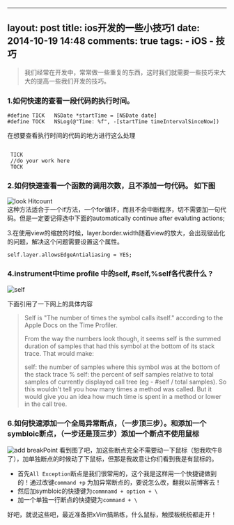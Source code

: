 
---
layout: post
title: ios开发的一些小技巧1
date: 2014-10-19 14:48
comments: true
tags:
	- iOS
	- 技巧
---

>我们经常在开发中，常常做一些重复的东西，这时我们就需要一些技巧来大大的提高一些我们开发的技巧。

### 1.如何快速的查看一段代码的执行时间。  

```objc
#define TICK   NSDate *startTime = [NSDate date]
#define TOCK   NSLog(@"Time: %f", -[startTime timeIntervalSinceNow])

```

在想要查看执行时间的代码的地方进行这么处理    

```objc

 TICK
 //do your work here
 TOCK

```

### 2.如何快速查看一个函数的调用次数，且不添加一句代码。  如下图  

![look Hitcount](http://m3.img.srcdd.com/farm4/d/2015/0313/14/3CDFBDB4A9AF71E581AD1A49ED59CA8A_B500_900_500_271.png)  
这种方法适合于一个if方法，一个for循环，而且不会中断程序，切不需要加一句代码。但是一定要记得选中下面的automatically continue after evaluting actions;

3.在使用view的缩放的时候，layer.border.width随着view的放大，会出现锯齿化的问题，解决这个问题需要设置这个属性。  

`self.layer.allowsEdgeAntialiasing = YES;`

### 4.instrument中time profile 中的self, #self,%self各代表什么 ?

![self](http://m3.img.srcdd.com/farm5/d/2015/0313/15/36DD0B602EB4A9C03FD7EF30F8A55CC5_B500_900_444_293.png)  

下面引用了一下网上的具体内容

> Self is "The number of times the symbol calls itself." according to the Apple Docs on the Time Profiler.
>
> From the way the numbers look though, it seems self is the summed duration of samples that had this symbol at the bottom of its stack trace. That would make:
>
>  self: the number of samples where this symbol was at the bottom of the stack trace
> % self: the percent of self samples relative to total samples of currently displayed call tree
> (eg - #self / total samples).
> So this wouldn't tell you how many times a method was called. But it would give you an idea how much time is spent in a method or lower in the call tree.


### 6.如何快速添加一个全局异常断点，（一步顶三步）。和添加一个symbloic断点，（一步还是顶三步）添加一个断点不使用鼠标  

![add breakPoint](http://m2.img.srcdd.com/farm5/d/2015/0313/17/434743055AA742C6176F42BAC96F40C1_ORIG_1490_964.gif)
看到图了吧，加这些断点完全不需要动一下鼠标（恕我吹牛B了），加单独断点的时候动了下鼠标，但那是我故意让你们看到我是有鼠标的。

*	首先`All Exception`断点是我们很常用的，这个我是这样用一个快捷键做到的！通过改键`command +p`  为加异常断点的，要说怎么改，翻我以前博客去！  
*	然后加symbloic的快捷键为`commnamd + option + \`
*	加一个单独一行断点的快捷键为`command + \`  

好吧，就说这些吧，最近准备把xVim搞熟练，什么鼠标，触摸板统统都走开！

